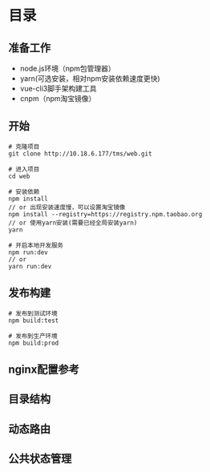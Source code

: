 # 目录

## 准备工作
+ node.js环境（npm包管理器）
+ yarn(可选安装，相对npm安装依赖速度更快)
+ vue-cli3脚手架构建工具
+ cnpm（npm淘宝镜像）


## 开始
```
# 克隆项目
git clone http://10.18.6.177/tms/web.git

# 进入项目
cd web

# 安装依赖
npm install
// or 出现安装速度慢，可以设置淘宝镜像
npm install --registry=https://registry.npm.taobao.org
// or 使用yarn安装(需要已经全局安装yarn)
yarn

# 开启本地开发服务
npm run:dev
// or 
yarn run:dev
```

## 发布构建
```
# 发布到测试环境
npm build:test

# 发布到生产环境
npm build:prod

```

## nginx配置参考

## 目录结构


## 动态路由

## 公共状态管理
